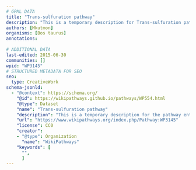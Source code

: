 ```yaml
---
# GPML DATA
title: "Trans-sulfuration pathway"
description: "This is a temporary description for Trans-sulfuration pathway"
authors: [Mkutmon]
organisms: [Bos taurus]
annotations:
  
# ADDITIONAL DATA
last-edited: 2015-06-30
communities: []
wpid: "WP3145"
# STRUCTURED METADATA FOR SEO
seo:
  type: CreativeWork
schema-jsonld:
  - "@context": https://schema.org/
    "@id": https://wikipathways.github.io/pathways/WP554.html
    "@type": Dataset
    "name": "Trans-sulfuration pathway"
    "description": "This is a temporary description for the pathway entitled: Trans-sulfuration pathway"
    "url": "https://www.wikipathways.org/index.php/Pathway:WP3145"
    "license": CC0
    "creator":
    - "@type": Organization
      "name": "WikiPathways"
    "keywords": [
      "",
      ]
---
```

